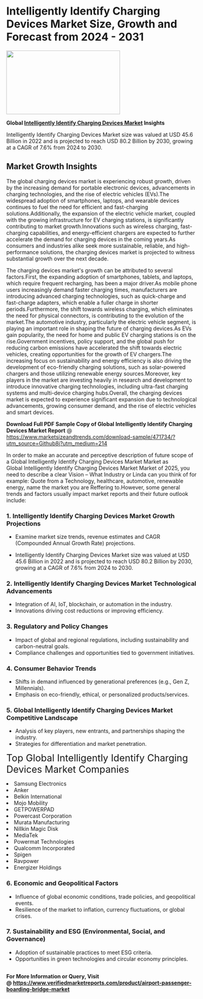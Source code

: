 <H1>Intelligently Identify Charging Devices Market Size, Growth and Forecast from 2024 - 2031</H1><img class="aligncenter size-medium wp-image-584254" src="https://thirdeyenews.in/wp-content/uploads/2024/09/Global-Market-Research-300x168.jpeg" alt="" width="300" height="168" /><p><strong>Global&nbsp;<a href="https://www.marketsizeandtrends.com/download-sample/471734/?utm_source=Github8j?utm_medium=214">Intelligently Identify Charging Devices Market</a> Insights</strong></p><p>Intelligently Identify Charging Devices Market size was valued at USD 45.6 Billion in 2022 and is projected to reach USD 80.2 Billion by 2030, growing at a CAGR of 7.6% from 2024 to 2030.</p><p><h2>Market Growth Insights</h2> <p>The global charging devices market is experiencing robust growth, driven by the increasing demand for portable electronic devices, advancements in charging technologies, and the rise of electric vehicles (EVs).The widespread adoption of smartphones, laptops, and wearable devices continues to fuel the need for efficient and fast-charging solutions.Additionally, the expansion of the electric vehicle market, coupled with the growing infrastructure for EV charging stations, is significantly contributing to market growth.Innovations such as wireless charging, fast-charging capabilities, and energy-efficient chargers are expected to further accelerate the demand for charging devices in the coming years.As consumers and industries alike seek more sustainable, reliable, and high-performance solutions, the charging devices market is projected to witness substantial growth over the next decade.</p> <p>The charging devices market's growth can be attributed to several factors.First, the expanding adoption of smartphones, tablets, and laptops, which require frequent recharging, has been a major driver.As mobile phone users increasingly demand faster charging times, manufacturers are introducing advanced charging technologies, such as quick-charge and fast-charge adapters, which enable a fuller charge in shorter periods.Furthermore, the shift towards wireless charging, which eliminates the need for physical connectors, is contributing to the evolution of the market.The automotive industry, particularly the electric vehicle segment, is playing an important role in shaping the future of charging devices.As EVs gain popularity, the need for home and public EV charging stations is on the rise.Government incentives, policy support, and the global push for reducing carbon emissions have accelerated the shift towards electric vehicles, creating opportunities for the growth of EV chargers.The increasing focus on sustainability and energy efficiency is also driving the development of eco-friendly charging solutions, such as solar-powered chargers and those utilizing renewable energy sources.Moreover, key players in the market are investing heavily in research and development to introduce innovative charging technologies, including ultra-fast charging systems and multi-device charging hubs.Overall, the charging devices market is expected to experience significant expansion due to technological advancements, growing consumer demand, and the rise of electric vehicles and smart devices.</p> <p><span class=""><strong>Download Full PDF Sample Copy of Global Intelligently Identify Charging Devices Market Report</strong> @ <a href="https://www.marketsizeandtrends.com/download-sample/471734/?utm_source=Github8j?utm_medium=214" target="_blank">https://www.marketsizeandtrends.com/download-sample/471734/?utm_source=Github8j?utm_medium=214</a></span></p><p>In order to make an accurate and perceptive description of future scope of a Global&nbsp;Intelligently Identify Charging Devices Market Market as Global&nbsp;Intelligently Identify Charging Devices Market Market of 2025, you need to describe a clear Vision &ndash; What Industry or Linda can you think of for example: Quote from a Technology, healthcare, automotive, renewable energy, name the market you are Reffering to.However, some general trends and factors usually impact market reports and their future outlook include:</p><h3>1.&nbsp;<strong>Intelligently Identify Charging Devices Market Growth Projections</strong></h3><ul><li>Examine market size trends, revenue estimates and CAGR (Compounded Annual Growth Rate) projections.</li><li><p>Intelligently Identify Charging Devices Market size was valued at USD 45.6 Billion in 2022 and is projected to reach USD 80.2 Billion by 2030, growing at a CAGR of 7.6% from 2024 to 2030.</p></li></ul><h3>2.&nbsp;<strong>Intelligently Identify Charging Devices Market Technological Advancements</strong></h3><ul><li>Integration of AI, IoT, blockchain, or automation in the industry.</li><li>Innovations driving cost reductions or improving efficiency.</li></ul><h3>3.&nbsp;<strong>Regulatory and Policy Changes</strong></h3><ul><li>Impact of global and regional regulations, including sustainability and carbon-neutral goals.</li><li>Compliance challenges and opportunities tied to government initiatives.</li></ul><h3>4.&nbsp;<strong>Consumer Behavior Trends</strong></h3><ul><li>Shifts in demand influenced by generational preferences (e.g., Gen Z, Millennials).</li><li>Emphasis on eco-friendly, ethical, or personalized products/services.</li></ul><h3>5.&nbsp;<strong>Global Intelligently Identify Charging Devices Market Competitive Landscape</strong></h3><ul><li>Analysis of key players, new entrants, and partnerships shaping the industry.</li><li>Strategies for differentiation and market penetration.</li></ul><p data-pm-slice="1 1 []"><span style="color: inherit; font-family: inherit; font-size: 25px;">Top Global Intelligently Identify Charging Devices Market Companies</span></p><div class="" data-test-id=""><p><li>Samsung Electronics</li><li> Anker</li><li> Belkin International</li><li> Mojo Mobility</li><li> GETPOWERPAD</li><li> Powercast Corporation</li><li> Murata Manufacturing</li><li> Nillkin Magic Disk</li><li> MediaTek</li><li> Powermat Technologies</li><li> Qualcomm Incorporated</li><li> Spigen</li><li> Ravpower</li><li> Energizer Holdings</li></p></div><h3>6.&nbsp;<strong>Economic and Geopolitical Factors</strong></h3><ul><li>Influence of global economic conditions, trade policies, and geopolitical events.</li><li>Resilience of the market to inflation, currency fluctuations, or global crises.</li></ul><h3>7.&nbsp;<strong>Sustainability and ESG (Environmental, Social, and Governance)</strong></h3><ul><li>Adoption of sustainable practices to meet ESG criteria.</li><li>Opportunities in green technologies and circular economy principles.</li></ul><h2><strong style="font-size: 14px;">For More Information or Query, Visit @&nbsp;</strong><a style="background-color: #ffffff; font-size: 14px;" href="https://www.marketsizeandtrends.com/report/intelligently-identify-charging-devices-market/" target="_blank">https://www.verifiedmarketreports.com/product/airport-passenger-boarding-bridge-market</a></h2>